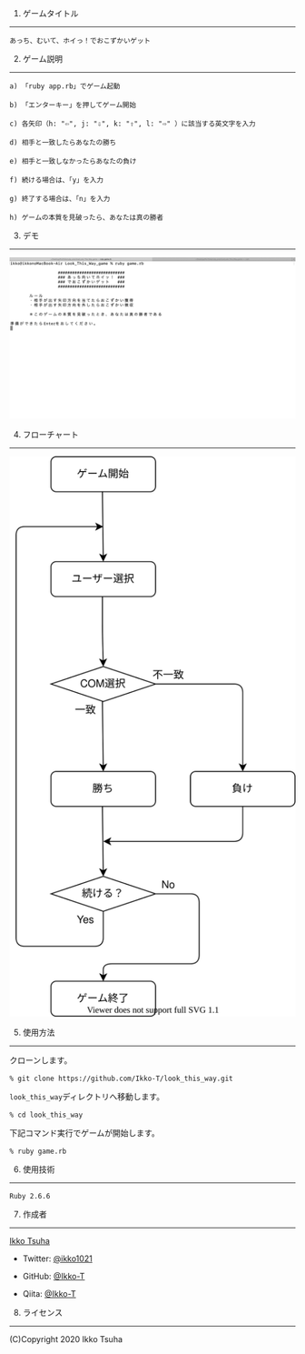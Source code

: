 1. ゲームタイトル
***
    あっち、むいて、ホイっ！でおこずかいゲット

2. ゲーム説明
***
    a) 「ruby app.rb」でゲーム起動

    b) 「エンターキー」を押してゲーム開始

    c) 各矢印（h: "⇦", j: "⇩", k: "⇧", l: "⇨" ）に該当する英文字を入力

    d) 相手と一致したらあなたの勝ち

    e) 相手と一致しなかったらあなたの負け

    f) 続ける場合は、「y」を入力

    g) 終了する場合は、「n」を入力

    h) ゲームの本質を見破ったら、あなたは真の勝者

3. デモ
***
  ![Screenshot](DEMO.gif)

4. フローチャート
***
  ![Screenshot](flow_chart.svg)

5. 使用方法
***
クローンします。
```
% git clone https://github.com/Ikko-T/look_this_way.git
```
`look_this_way`ディレクトリへ移動します。
```
% cd look_this_way
```
下記コマンド実行でゲームが開始します。

```
% ruby game.rb
```

6. 使用技術
***
    Ruby 2.6.6

7. 作成者
***
[Ikko Tsuha](https://github.com/Ikko-T)

- Twitter: <a href="https://twitter.com/ikko1021" target="_blank" rel="noopener">@ikko1021</a>

- GitHub: <a href="https://github.com/Ikko-T/Look-This-Way" target="_blank" rel="noopener">@Ikko-T</a>

- Qiita: <a href="https://qiita.com/Ikko-T" target="_blank" rel="nofollow">@Ikko-T</a>

8. ライセンス
***
(C)Copyright 2020 Ikko Tsuha
<!--
〜〜〜〜〜〜〜〜〜〜〜〜〜〜〜〜〜〜〜〜〜〜〜〜〜〜〜〜〜〜〜〜〜〜〜〜〜〜〜

1. The title of this play

       Look This Way

2. Instructions

    a) Start off with "ruby app.rb" in terminal and hit "Enter".

    b) Select an alphabetical letter from 'h', 'j', 'k', or 'l' provided that represents an arrow respectively.

    c) You win if your selection matches the other; otherwise, you lose.

    d) Select 'y' if you would like to continue; otherwise, this play comes to an end.

3. Ruby version

    2.6.3p62
-->
